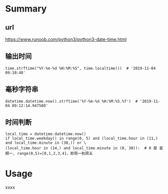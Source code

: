 # Summary

##  url 
https://www.runoob.com/python3/python3-date-time.html
## 输出时间

```
time.strftime("%Y-%m-%d %H:%M:%S", time.localtime())  # '2019-11-04 09:10:48'
```

## 毫秒字符串

```
datetime.datetime.now().strftime('%Y-%m-%d %H:%M:%S.%f')  # '2019-11-04 09:12:14.947580'
```

## 时间判断
```
local_time = datetime.datetime.now()
if local_time.weekday() in range(0, 5) and (local_time.hour in (11,) and local_time.minute in (30,)) or \
(local_time.hour in (14,) and local_time.minute in (0, 30)):  # 0 是 星期一, range(0,5)=[0,1,2,3,4]，即周一到周五
```


# Usage

xxxx